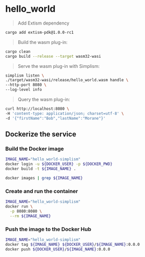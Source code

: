 # hello_world

> Add Extism dependency
```bash
cargo add extism-pdk@1.0.0-rc1
```

> Build the wasm plug-in:
```bash
cargo clean
cargo build --release --target wasm32-wasi
```

> Serve the wasm plug-in with Simplism:
```bash
simplism listen \
./target/wasm32-wasi/release/hello_world.wasm handle \
--http-port 8080 \
--log-level info
```

> Query the wasm plug-in:
```bash
curl http://localhost:8080 \
-H 'content-type: application/json; charset=utf-8' \
-d '{"firstName":"Bob","lastName":"Morane"}'
```

## Dockerize the service

### Build the Docker image

```bash
IMAGE_NAME="hello_world-simplism"
docker login -u ${DOCKER_USER} -p ${DOCKER_PWD}
docker build -t ${IMAGE_NAME} . 

docker images | grep ${IMAGE_NAME}
```

### Create and run the container

```bash
IMAGE_NAME="hello_world-simplism"
docker run \
  -p 8080:8080 \
  --rm ${IMAGE_NAME}
```

### Push the image to the Docker Hub

```bash
IMAGE_NAME="hello_world-simplism"
docker tag ${IMAGE_NAME} ${DOCKER_USER}/${IMAGE_NAME}:0.0.0
docker push ${DOCKER_USER}/${IMAGE_NAME}:0.0.0
```